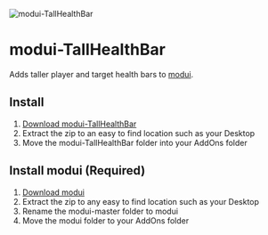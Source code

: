 ![modui-TallHealthBar](http://i.imgur.com/RmRtWSj.png)

# modui-TallHealthBar

Adds taller player and target health bars to [modui](https://github.com/obble/modui).

## Install

1. [Download modui-TallHealthBar](https://github.com/gashole/modui-TallHealthBar/releases/download/current/modui-TallHealthBar.zip)
2. Extract the zip to an easy to find location such as your Desktop
3. Move the modui-TallHealthBar folder into your AddOns folder

## Install modui (Required)

1. [Download modui](https://github.com/obble/modui/archive/master.zip)
2. Extract the zip to any easy to find location such as your Desktop
3. Rename the modui-master folder to modui
4. Move the modui folder to your AddOns folder